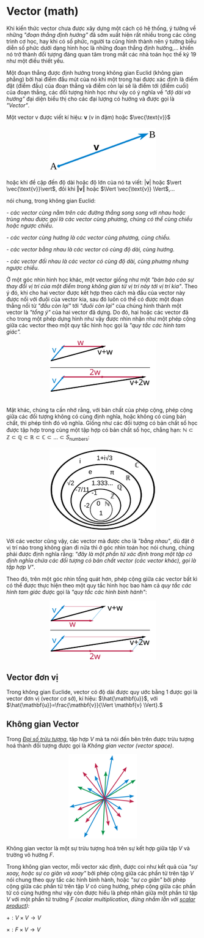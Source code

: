 # Vector (math)

Khi kiến thức vector chưa được xây dựng một cách có hệ thống, ý tưởng về những *"đoạn thẳng định hướng"* đã sớm xuất hiện rất nhiều trong các công trình cơ học, hay khi có số phức, người ta cũng hình thành nên ý tưởng biễu diễn số phức dưới dạng hình học là những đoạn thẳng định hướng,... khiến nó trở thành đối tượng đáng quan tâm trong mắt các nhà toán học thế kỷ 19 như một điều thiết yếu.

Một đoạn thẳng được định hướng trong không gian Euclid (không gian phẳng) bởi hai điểm đầu mút của nó khi một trong hai được xác định là điểm đặt (điểm đầu) của đoạn thẳng và điểm còn lại sẽ là điểm tới (điểm cuối) của đoạn thẳng, các đối tượng hình học như vậy có ý nghĩa về *"độ dài và hướng"* đại diện biểu thị cho các đại lượng có hướng và được gọi là *"Vector"*.

Một vector v được viết kí hiệu: $\mathbf{v}$ (v in đậm) hoặc $\vec{\text{v}}$

####

<p align="center"><img src="Vector_from_A_to_B.svg" width="280"/></p>

####

hoặc khi đề cập đến độ dài hoặc độ lớn của nó ta viết: $\vert \mathbf{v}\vert$ hoặc $\vert \vec{\text{v}}\vert$, đôi khi $\Vert \mathbf{v}\Vert$ hoặc $\Vert \vec{\text{v}} \Vert$,...

nói chung, trong không gian Euclid:

*\- các vector cùng nằm trên các đường thẳng song song với nhau hoặc trùng nhau được gọi là các vector cùng phương, chúng có thể cùng chiều hoặc ngược chiều*.

*\- các vector cùng hướng là các vector cùng phương, cùng chiều.*

*\- các vector bằng nhau là các vector có cùng độ dài, cùng hướng.*

*\- các vector đối nhau là các vector có cùng độ dài, cùng phương nhưng ngược chiều.*

Ở một góc nhìn hình học khác, một vector giống như một *"bản báo cáo sự thay đổi vị trí của một điểm trong không gian từ vị trí này tới vị trí kia"*. Theo ý đó, khi cho hai vector được kết hợp theo cách mà đầu của vector này được nối với đuôi của vector kia, sau đó luôn có thể có được một đoạn thẳng nối từ *"đầu còn lại"* tới *"đuôi còn lại"* của chúng hình thành một vector là *"tổng ý"* của hai vector đã dựng. Do đó, hai hoặc các vector đã cho trong một phép dựng hình như vậy được nhìn nhận như một phép cộng giữa các vector theo một quy tắc hình học gọi là *"quy tắc các hình tam giác".*

<p align="center"><img src="Vector_add_scale_tri.svg" width="280"/></p>

Mặt khác, chúng ta cần nhớ rằng, với bản chất của phép cộng, phép cộng giữa các đối tượng không có cùng định nghĩa, hoặc không có cùng bản chất, thì phép tính đó vô nghĩa. Giống như các đối tượng có bản chất số học được tập hợp trong cùng một tập hợp có bản chất số học, chẳng hạn: $\mathbb{N}\subset\mathbb{Z}\subset\mathbb{Q}\subset\mathbb{R}\subset\mathbb{C}\subset...\subset S_\text{numbers}$:

<p align="center"><img src="NumberSetinC.svg" width="280"/></p>

Với các vector cũng vậy, các vector mà được cho là *"bằng nhau"*, dù đặt ở vị trí nào trong không gian đi nữa thì ở góc nhìn toán học nói chung, chúng phải được định nghĩa rằng: *"đây là một phần tử xác định trong một tập có định nghĩa chứa các đối tượng có bản chất vector (các vector khác), gọi là tập hợp* $V$*"*.

Theo đó, trên một góc nhìn tổng quát hơn, phép cộng giữa các vector bất kì có thể được thực hiện theo một quy tắc hình học bao hàm cả *quy tắc các hình tam giác* được gọi là *"quy tắc các hình bình hành"*:

<p align="center"><img src="Vector_add_scale.svg" width="280"/></p>

## Vector đơn vị

Trong không gian Euclide, vector có độ dài được quy ước bằng 1 được gọi là vector đơn vị (vector cơ sở), kí hiệu: $\hat{\mathbf{u}}$, với $\hat{\mathbf{u}}=\frac{\mathbf{v}}{\Vert \mathbf{v} \Vert}.$

## Không gian Vector

Trong [*Đại số trừu tượng*](https://en.wikipedia.org/wiki/Abstract_algebra), tập hợp $V$ mà ta nói đến bên trên được trừu tượng hoá thành đối tượng được gọi là *Không gian vector (vector space)*.

<p align="center"><img src="Vector_space_illust.svg"
 width="180"/></center>

Không gian vector là một sự trừu tượng hoá trên sự kết hợp giữa tập $V$ và trường vô hướng $F.$

Trong không gian vector, mỗi vector xác định, được coi như kết quả của *"sự xoay, hoặc sự co giãn và xoay"* bởi phép cộng giữa các phần tử trên tập $V$ nói chung theo quy tắc các hình bình hành, hoặc *"sự co giãn"* bởi phép cộng giữa các phần tử trên tập $V$ có cùng hướng, phép cộng giữa các phần tử có cùng hướng như vậy còn được hiểu là phép nhân giữa một phần tử tập $V$ với một phần tử trường $F$ *(scalar multiplication, đừng nhầm lẫn với [scalar product](#)):*

$+:V\times V \rightarrow V$

$\times: F\times V \rightarrow V$